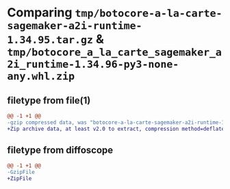 # Comparing `tmp/botocore-a-la-carte-sagemaker-a2i-runtime-1.34.95.tar.gz` & `tmp/botocore_a_la_carte_sagemaker_a2i_runtime-1.34.96-py3-none-any.whl.zip`

## filetype from file(1)

```diff
@@ -1 +1 @@
-gzip compressed data, was "botocore-a-la-carte-sagemaker-a2i-runtime-1.34.95.tar", last modified: Wed May  1 01:06:35 2024, max compression
+Zip archive data, at least v2.0 to extract, compression method=deflate
```

## filetype from diffoscope

```diff
@@ -1 +1 @@
-GzipFile
+ZipFile
```

